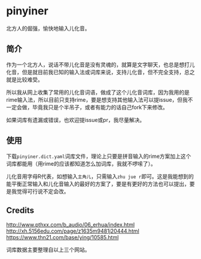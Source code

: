 # pinyiner
北方人的倔强，愉快地输入儿化音。    

## 简介

作为一个北方人，说话不带儿化音是没有灵魂的，就算是文字聊天，也总是想打儿化音，但是就目前我已知的输入法或词库来说，支持儿化音，但不完全支持，总之就是比较难受。    

所以我从网上收集了常用的儿化音词语，做成了这个儿化音词库，因为我用的是rime输入法，所以目前只支持rime，要是想支持其他输入法可以提issue，但我不一定会做，毕竟我只是个半吊子，或者有能力的话自己fork下来修改。    

如果词库有遗漏或错误，也欢迎提issue或pr，我尽量解决。    

## 使用

下载`pinyiner.dict.yaml`词库文件，理论上只要是拼音输入的rime方案加上这个词库都能用（用rime的应该都知道怎么加词库，我就不啰嗦了）。    

儿化音用字母R代表，如想输入`主角儿`，只需输入`zhu jue r`即可。这是我能想到的能平衡正常输入和儿化音输入的最好的方案了，要是有更好的方法也可以提出，要是我觉得可行说不定会改。    

## Credits

http://www.pthxx.com/b_audio/06_erhua/index.html    
http://xh.5156edu.com/page/z1635m9481j20444.html    
https://www.thn21.com/base/ying/10585.html    

词库数据主要整理自以上三个网站。
